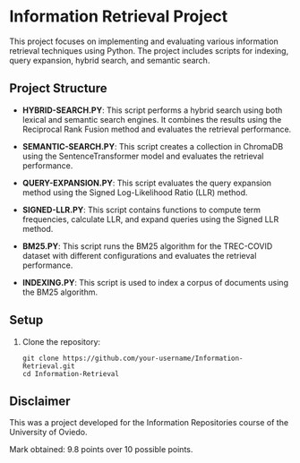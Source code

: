 # Information Retrieval Project

This project focuses on implementing and evaluating various information retrieval techniques using Python. The project includes scripts for indexing, query expansion, hybrid search, and semantic search.

## Project Structure

- **HYBRID-SEARCH.PY**: This script performs a hybrid search using both lexical and semantic search engines. It combines the results using the Reciprocal Rank Fusion method and evaluates the retrieval performance.

- **SEMANTIC-SEARCH.PY**: This script creates a collection in ChromaDB using the SentenceTransformer model and evaluates the retrieval performance.

- **QUERY-EXPANSION.PY**: This script evaluates the query expansion method using the Signed Log-Likelihood Ratio (LLR) method.

- **SIGNED-LLR.PY**: This script contains functions to compute term frequencies, calculate LLR, and expand queries using the Signed LLR method.

- **BM25.PY**: This script runs the BM25 algorithm for the TREC-COVID dataset with different configurations and evaluates the retrieval performance.

- **INDEXING.PY**: This script is used to index a corpus of documents using the BM25 algorithm.

## Setup

1. Clone the repository:
    ```
    git clone https://github.com/your-username/Information-Retrieval.git
    cd Information-Retrieval
    ```

## Disclaimer

This was a project developed for the Information Repositories course of the University of Oviedo.

Mark obtained: 9.8 points over 10 possible points.
